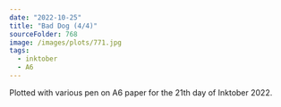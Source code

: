 ```yaml
---
date: "2022-10-25"
title: "Bad Dog (4/4)"
sourceFolder: 768
image: /images/plots/771.jpg
tags:
  - inktober
  - A6
---
```


Plotted with various pen on A6 paper for the 21th day of Inktober 2022.
